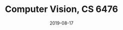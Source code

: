 ---
title: "Computer Vision, CS 6476"
collection: teaching
type: "Graduate course"
permalink: "https://samyak-268.github.io/F19CS6476/"
venue: "Georgia Institute of Technology"
date: 2019-08-17
location: "Atlanta, Georgia, US"
---